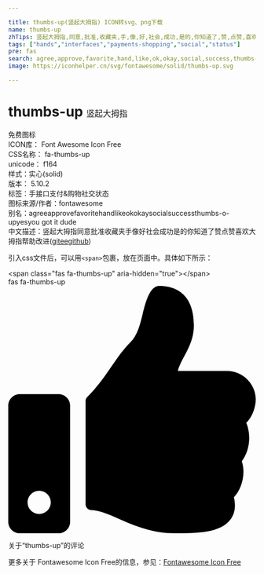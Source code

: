 ```yaml
---

title: thumbs-up(竖起大拇指) ICON转svg、png下载
name: thumbs-up
zhTips: 竖起大拇指,同意,批准,收藏夹,手,像,好,社会,成功,是的,你知道了,赞,点赞,喜欢,大拇指
tags: ["hands","interfaces","payments-shopping","social","status"]
pre: fas
search: agree,approve,favorite,hand,like,ok,okay,social,success,thumbs-o-up,yes,you got it dude
image: https://iconhelper.cn/svg/fontawesome/solid/thumbs-up.svg

---
```


# thumbs-up  <small style="font-size: 60%;font-weight: 100">竖起大拇指</small>


<div class="detail-page">
<p>
<span><span class="badge-success badge">免费图标</span> </span>
<br/>
<span>
ICON库：
<span class="badge-secondary badge">Font Awesome Icon Free</span> 
</span>
<br/>
<span>
CSS名称：
<span class="badge-secondary badge">fa-thumbs-up</span> 
</span>
<br/>
<span>
unicode：
<span class="badge-secondary badge">f164</span> 
<copy-btn content='f164' btn-title=""></copy-btn>
<copy-btn :content='String.fromCodePoint(parseInt("f164", 16))' btn-title="复制U"></copy-btn>
</span><br/><span>样式：<span class="badge-light badge">实心(solid)</span></span>
<br/>
<span>
版本：
<span class="badge-secondary badge">5.10.2</span> 
</span><br/><span>标签：<span class="badge-light badge"><router-link to="/tags/hands.html">手</router-link></span><span class="badge-light badge"><router-link to="/tags/interfaces.html">接口</router-link></span><span class="badge-light badge"><router-link to="/tags/payments-shopping.html">支付&购物</router-link></span><span class="badge-light badge"><router-link to="/tags/social.html">社交</router-link></span><span class="badge-light badge"><router-link to="/tags/status.html">状态</router-link></span></span>
<br/>
<span>图标来源/作者：<span class="badge-light badge">fontawesome</span></span> 
<br/>
<span>别名：<span class="badge-light badge">agree</span><span class="badge-light badge">approve</span><span class="badge-light badge">favorite</span><span class="badge-light badge">hand</span><span class="badge-light badge">like</span><span class="badge-light badge">ok</span><span class="badge-light badge">okay</span><span class="badge-light badge">social</span><span class="badge-light badge">success</span><span class="badge-light badge">thumbs-o-up</span><span class="badge-light badge">yes</span><span class="badge-light badge">you got it dude</span></span><br/><span class="zh-detail">中文描述：<span class="badge-primary badge">竖起大拇指</span><span class="badge-primary badge">同意</span><span class="badge-primary badge">批准</span><span class="badge-primary badge">收藏夹</span><span class="badge-primary badge">手</span><span class="badge-primary badge">像</span><span class="badge-primary badge">好</span><span class="badge-primary badge">社会</span><span class="badge-primary badge">成功</span><span class="badge-primary badge">是的</span><span class="badge-primary badge">你知道了</span><span class="badge-primary badge">赞</span><span class="badge-primary badge">点赞</span><span class="badge-primary badge">喜欢</span><span class="badge-primary badge">大拇指</span><span class="help-link"><span>帮助改进</span>(<a href="https://gitee.com/liuwave/icon-helper/edit/master/json/fontawesome/solid/thumbs-up.json" target="_blank" rel="noopener noreferrer">gitee</a><a href="https://github.com/liuwave/icon-helper/edit/master/json/fontawesome/solid/thumbs-up.json" target="_blank" rel="noopener noreferrer">github</a></span>)</span><br/>
</p>
</div>
<div class="alert alert-dark">
  <i class="fas fa-thumbs-up fa-xs"></i>
  <i class="fas fa-thumbs-up fa-sm"></i>
  <i class="fas fa-thumbs-up fa-lg"></i>
  <i class="fas fa-thumbs-up fa-2x"></i>
  <i class="fas fa-thumbs-up fa-3x"></i>
  <i class="fas fa-thumbs-up fa-5x"></i>
  <i class="fas fa-thumbs-up fa-7x"></i>
</div>
<div>
  <p>引入css文件后，可以用<code>&lt;span&gt;</code>包裹，放在页面中。具体如下所示：    
  </p>
  <div class="alert alert-primary" style="font-size: 14px">
    &lt;span class="fas fa-thumbs-up" aria-hidden="true"&gt;&lt;/span&gt;
    <copy-btn content='<span class="fas fa-thumbs-up" aria-hidden="true"></span>'></copy-btn>
  </div>
  <div class="alert alert-secondary">
    <i class="fas fa-thumbs-up"
    style="font-size: 24px"
    aria-hidden="true"></i> fas fa-thumbs-up
    <copy-btn content="fas fa-thumbs-up" btn-title="复制图标名称"></copy-btn>
  </div>
</div>
<div id="svg" class="svg-wrap">
<svg xmlns="http://www.w3.org/2000/svg" viewBox="0 0 512 512"><path d="M104 224H24c-13.255 0-24 10.745-24 24v240c0 13.255 10.745 24 24 24h80c13.255 0 24-10.745 24-24V248c0-13.255-10.745-24-24-24zM64 472c-13.255 0-24-10.745-24-24s10.745-24 24-24 24 10.745 24 24-10.745 24-24 24zM384 81.452c0 42.416-25.97 66.208-33.277 94.548h101.723c33.397 0 59.397 27.746 59.553 58.098.084 17.938-7.546 37.249-19.439 49.197l-.11.11c9.836 23.337 8.237 56.037-9.308 79.469 8.681 25.895-.069 57.704-16.382 74.757 4.298 17.598 2.244 32.575-6.148 44.632C440.202 511.587 389.616 512 346.839 512l-2.845-.001c-48.287-.017-87.806-17.598-119.56-31.725-15.957-7.099-36.821-15.887-52.651-16.178-6.54-.12-11.783-5.457-11.783-11.998v-213.77c0-3.2 1.282-6.271 3.558-8.521 39.614-39.144 56.648-80.587 89.117-113.111 14.804-14.832 20.188-37.236 25.393-58.902C282.515 39.293 291.817 0 312 0c24 0 72 8 72 81.452z"/></svg>
</div>
<detail full-name='fa-thumbs-up'></detail>

<Vssue title="关于“thumbs-up”的评论" >关于“thumbs-up”的评论</Vssue>
    
<div><p>更多关于  Fontawesome Icon Free的信息，参见：<a target="_blank" href="https://iconhelper.cn/fontawesome.html">Fontawesome Icon Free</a>
</p></div>
